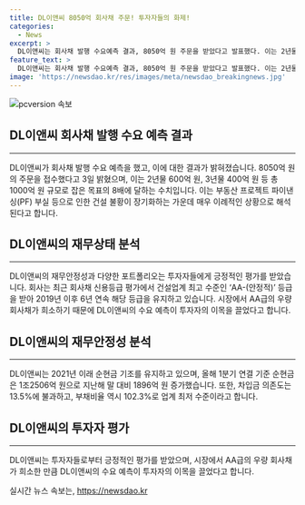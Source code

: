 ```yaml
---
title: DL이앤씨 8050억 회사채 주문! 투자자들의 화제!
categories:
  - News
excerpt: >
  DL이앤씨는 회사채 발행 수요예측 결과, 8050억 원 주문을 받았다고 발표했다. 이는 2년물 600억 원, 3년물 400억 원 목표의 8배에 달하며, 건설 불황 속에서도 긍정적으로 평가받고 있는 것으로 보인다. DL이앤씨의 우량 회사채와 안정적인 신용등급은 투자자의 눈길을 끄는 요인으로 작용하고 있다. 2021년 이후 순현금 기조를 유지하고 있는 DL이앤씨는 차입금 의존도와 부채비율에서 업계 최저 수준을 보이며 안정적인 재무 상태를 유지하고 있다.
feature_text: >
  DL이앤씨는 회사채 발행 수요예측 결과, 8050억 원 주문을 받았다고 발표했다. 이는 2년물 600억 원, 3년물 400억 원 목표의 8배에 달하며, 건설 불황 속에서도 긍정적으로 평가받고 있는 것으로 보인다. DL이앤씨의 우량 회사채와 안정적인 신용등급은 투자자의 눈길을 끄는 요인으로 작용하고 있다. 2021년 이후 순현금 기조를 유지하고 있는 DL이앤씨는 차입금 의존도와 부채비율에서 업계 최저 수준을 보이며 안정적인 재무 상태를 유지하고 있다.
image: 'https://newsdao.kr/res/images/meta/newsdao_breakingnews.jpg'
---
```


<p><img src="https://newsdao.kr/res/images/meta/newsdao_breakingnews.jpg" alt="pcversion 속보" /></p>

<h2 data-ke-size="size26">DL이앤씨 회사채 발행 수요 예측 결과</h2>

<hr>

<p data-ke-size="size16">DL이앤씨가 회사채 발행 수요 예측을 했고, 이에 대한 결과가 밝혀졌습니다. 8050억 원의 주문을 접수했다고 3일 밝혔으며, 이는 2년물 600억 원, 3년물 400억 원 등 총 1000억 원 규모로 잡은 목표의 8배에 달하는 수치입니다. 이는 부동산 프로젝트 파이낸싱(PF) 부실 등으로 인한 건설 불황이 장기화하는 가운데 매우 이례적인 상황으로 해석된다고 합니다.</p>

<h2 data-ke-size="size26">DL이앤씨의 재무상태 분석</h2>

<hr>

<p data-ke-size="size16">DL이앤씨의 재무안정성과 다양한 포트폴리오는 투자자들에게 긍정적인 평가를 받았습니다. 회사는 최근 회사채 신용등급 평가에서 건설업계 최고 수준인 ‘AA-(안정적)’ 등급을 받아 2019년 이후 6년 연속 해당 등급을 유지하고 있습니다. 시장에서 AA급의 우량 회사채가 희소하기 때문에 DL이앤씨의 수요 예측이 투자자의 이목을 끌었다고 합니다.</p>

<h2 data-ke-size="size26">DL이앤씨의 재무안정성 분석</h2>

<hr>

<p data-ke-size="size16">DL이앤씨는 2021년 이래 순현금 기조를 유지하고 있으며, 올해 1분기 연결 기준 순현금은 1조2506억 원으로 지난해 말 대비 1896억 원 증가했습니다. 또한, 차입금 의존도는 13.5%에 불과하고, 부채비율 역시 102.3%로 업계 최저 수준이라고 합니다.</p>

<h2 data-ke-size="size26">DL이앤씨의 투자자 평가</h2>

<hr>

<p data-ke-size="size16">DL이앤씨는 투자자들로부터 긍정적인 평가를 받았으며, 시장에서 AA급의 우량 회사채가 희소한 만큼 DL이앤씨의 수요 예측이 투자자의 이목을 끌었다고 합니다.</p>
실시간 뉴스 속보는, <a href="https://newsdao.kr" rel="dofollow">https://newsdao.kr</a>


